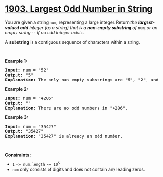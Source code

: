# [1903. Largest Odd Number in String](https://leetcode.com/problems/largest-odd-number-in-string/)

<div class="elfjS" data-track-load="description_content"><p>You are given a string <code>num</code>, representing a large integer. Return <em>the <strong>largest-valued odd</strong> integer (as a string) that is a <strong>non-empty substring</strong> of </em><code>num</code><em>, or an empty string </em><code>""</code><em> if no odd integer exists</em>.</p>

<p>A <strong>substring</strong> is a contiguous sequence of characters within a string.</p>

<p>&nbsp;</p>
<p><strong class="example">Example 1:</strong></p>

<pre><strong>Input:</strong> num = "52"
<strong>Output:</strong> "5"
<strong>Explanation:</strong> The only non-empty substrings are "5", "2", and "52". "5" is the only odd number.
</pre>

<p><strong class="example">Example 2:</strong></p>

<pre><strong>Input:</strong> num = "4206"
<strong>Output:</strong> ""
<strong>Explanation:</strong> There are no odd numbers in "4206".
</pre>

<p><strong class="example">Example 3:</strong></p>

<pre><strong>Input:</strong> num = "35427"
<strong>Output:</strong> "35427"
<strong>Explanation:</strong> "35427" is already an odd number.
</pre>

<p>&nbsp;</p>
<p><strong>Constraints:</strong></p>

<ul>
	<li><code>1 &lt;= num.length &lt;= 10<sup>5</sup></code></li>
	<li><code>num</code> only consists of digits and does not contain any leading zeros.</li>
</ul>
</div>